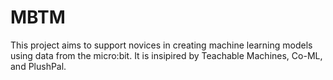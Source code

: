 # MBTM

This project aims to support novices in creating machine learning models using data from the micro:bit. It is insipired by Teachable Machines, Co-ML, and PlushPal. 